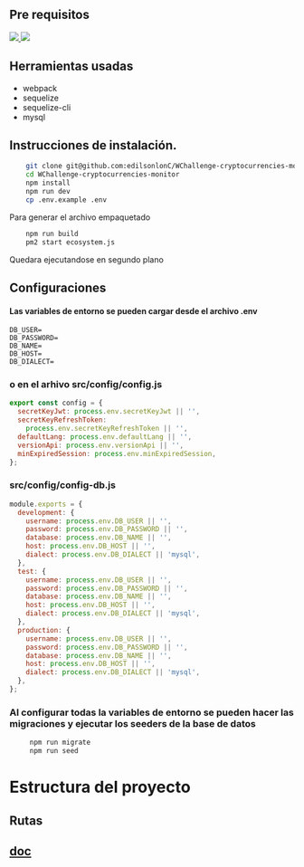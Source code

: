 ## Pre requisitos
<a href="https://www.npmjs.com/"> 
<img src="https://img.shields.io/npm/v/npm"> </a>
<a href="https://nodejs.org/es/"> 
<img src="https://img.shields.io/badge/node%40latest-%3E%3D%2016.0.0-brightgreen"> 
</a>

## Herramientas usadas
<ul>
    <li> webpack </li>
    <li> sequelize </li>
    <li> sequelize-cli </li>
    <li> mysql </li>
</ul>
 
## Instrucciones de instalación.

```bash
    git clone git@github.com:edilsonlonC/WChallenge-cryptocurrencies-monitor.git
    cd WChallenge-cryptocurrencies-monitor
    npm install
    npm run dev
    cp .env.example .env
```

Para generar el archivo empaquetado

```bash
    npm run build
    pm2 start ecosystem.js
```

Quedara ejecutandose en segundo plano

## Configuraciones
#### Las variables de entorno se pueden cargar desde el archivo .env

```
DB_USER=
DB_PASSWORD=
DB_NAME=
DB_HOST=
DB_DIALECT=
```
### o en el arhivo src/config/config.js 
``` js
export const config = {
  secretKeyJwt: process.env.secretKeyJwt || '',
  secretKeyRefreshToken:
    process.env.secretKeyRefreshToken || '',
  defaultLang: process.env.defaultLang || '',
  versionApi: process.env.versionApi || '',
  minExpiredSession: process.env.minExpiredSession,
};

```


### src/config/config-db.js

``` js
module.exports = {
  development: {
    username: process.env.DB_USER || '',
    password: process.env.DB_PASSWORD || '',
    database: process.env.DB_NAME || '',
    host: process.env.DB_HOST || '',
    dialect: process.env.DB_DIALECT || 'mysql',
  },
  test: {
    username: process.env.DB_USER || '',
    password: process.env.DB_PASSWORD || '',
    database: process.env.DB_NAME || '',
    host: process.env.DB_HOST || '',
    dialect: process.env.DB_DIALECT || 'mysql',
  },
  production: {
    username: process.env.DB_USER || '',
    password: process.env.DB_PASSWORD || '',
    database: process.env.DB_NAME || '',
    host: process.env.DB_HOST || '',
    dialect: process.env.DB_DIALECT || 'mysql',
  },
};

```

### Al configurar todas la variables de entorno se pueden hacer las migraciones y ejecutar los seeders de la base de datos

```bash
     npm run migrate
     npm run seed
```

# Estructura del proyecto

## Rutas
## [doc](src/routes/README.md)